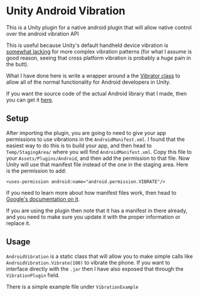 # Unity Android Vibration
This is a Unity plugin for a native android plugin that will allow native control over the android vibration API

This is useful because Unity's default handheld device vibration is [somewhat lacking](https://docs.unity3d.com/ScriptReference/Handheld.Vibrate.html) for more complex vibration patterns (for what I assume is good reason, seeing that cross platform vibration is probably a _huge_ pain in the butt).

What I have done here is write a wrapper around a the [Vibrator class](https://developer.android.com/reference/android/os/Vibrator) to allow all of the normal functionality for Android developers in Unity.

If you want the source code of the actual Android library that I made, then you can get it [here](https://github.com/BenjaFriend/vibration-plugin).

## Setup

After importing the plugin, you are going to need to give your app permissions to use vibrations in the `AndroidManifest.xml`. I found that the easiest way to do this is to build your app, and then head to `Temp/StagingArea/` where you will find `AndroidManifest.xml`. Copy this file to your `Assets/Plugins/Android`, and then add the permission to that file. Now Unity will use that manifest file instead of the one in the staging area. Here is the permission to add:

```
<uses-permission android:name="android.permission.VIBRATE"/>
```

If you need to learn more about how manifest files work, then head to [Google's documentation on it](https://developer.android.com/guide/topics/manifest/manifest-intro).

If you are using the plugin then note that it has a manifest in there already, and you need to make sure you update it with the proper information or replace it.

## Usage

`AndroidVibration` is a static class that will allow you to make simple calls like `AndroidVibration.Vibrate(100)` to vibrate the phone. If you want to interface directly with the `.jar` then I have also exposed that through the `VibrationPlugin` field.

There is a simple example file under `VibrationExample`
